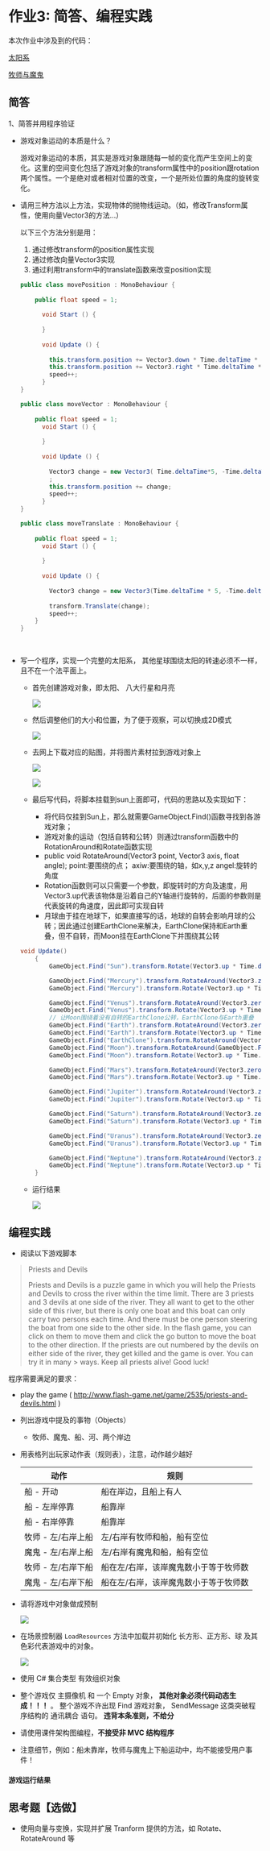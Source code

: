 # 作业3: 简答、编程实践

本次作业中涉及到的代码：

[太阳系](https://github.com/wangw42/wJuniorHomework/tree/master/3DGame/hw03)

[牧师与魔鬼](./hw03_PriestsAndDevils)



## 简答

1、简答并用程序验证

- 游戏对象运动的本质是什么？

  游戏对象运动的本质，其实是游戏对象跟随每一帧的变化而产生空间上的变化。这里的空间变化包括了游戏对象的transform属性中的position跟rotation两个属性。一个是绝对或者相对位置的改变，一个是所处位置的角度的旋转变化。

- 请用三种方法以上方法，实现物体的抛物线运动。（如，修改Transform属性，使用向量Vector3的方法…）

  以下三个方法分别是用：

  1. 通过修改transform的position属性实现
  2. 通过修改向量Vector3实现
  3. 通过利用transform中的translate函数来改变position实现

  ```csharp
  public class movePosition : MonoBehaviour {
   
      public float speed = 1;
    
  		void Start () {
        
  		}
  	
  		void Update () {
   
          this.transform.position += Vector3.down * Time.deltaTime * (speed/10);
          this.transform.position += Vector3.right * Time.deltaTime * 5;
          speed++;
  		}
  }
  
  public class moveVector : MonoBehaviour {
   
      public float speed = 1;
  		void Start () {
      
  		}
  	
  		void Update () {
   
          Vector3 change = new Vector3( Time.deltaTime*5, -Time.deltaTime*(speed/10), 0);
          ;
          this.transform.position += change;
          speed++;
  		}
  }
  
  public class moveTranslate : MonoBehaviour {
   
      public float speed = 1;
  		void Start () {
          
  		}
  	
  		void Update () {
   
          Vector3 change = new Vector3(Time.deltaTime * 5, -Time.deltaTime * (speed / 10), 0);
   
          transform.Translate(change);
          speed++;
      }
  }
  ```



​		

- 写一个程序，实现一个完整的太阳系， 其他星球围绕太阳的转速必须不一样，且不在一个法平面上。

  * 首先创建游戏对象，即太阳、 八大行星和月亮

    ![](./images/hw3_1.png)

  * 然后调整他们的大小和位置，为了便于观察，可以切换成2D模式

    ![](./images/hw3_2.png)

  * 去网上下载对应的贴图，并将图片素材拉到游戏对象上

    ![](./images/hw3_3.png)

    ![](./images/hw3_4.png)

  * 最后写代码，将脚本挂载到sun上面即可，代码的思路以及实现如下：

    * 将代码仅挂到Sun上，那么就需要GameObject.Find()函数寻找到各游戏对象；
    * 游戏对象的运动（包括自转和公转）则通过transform函数中的RotationAround和Rotate函数实现
    * public void RotateAround(Vector3 point, Vector3 axis, float angle); point:要围绕的点； axiw:要围绕的轴，如x,y,z angel:旋转的角度  
    * Rotation函数则可以只需要一个参数，即旋转时的方向及速度，用Vector3.up代表该物体是沿着自己的Y轴进行旋转的，后面的参数则是代表旋转的角速度，因此即可实现自转
    * 月球由于挂在地球下，如果直接写的话，地球的自转会影响月球的公转；因此通过创建EarthClone来解决，EarthClone保持和Earth重叠，但不自转，而Moon挂在EarthClone下并围绕其公转

  ```csharp
  void Update()
      {
          GameObject.Find("Sun").transform.Rotate(Vector3.up * Time.deltaTime * 5 );
  
          GameObject.Find("Mercury").transform.RotateAround(Vector3.zero, new Vector3(0.1f, 1, 0), 60 * Time.deltaTime);
          GameObject.Find("Mercury").transform.Rotate(Vector3.up * Time.deltaTime * 1 / 58);
  
          GameObject.Find("Venus").transform.RotateAround(Vector3.zero, new Vector3(0, 1, -0.1f), 55 * Time.deltaTime);
          GameObject.Find("Venus").transform.Rotate(Vector3.up * Time.deltaTime * 10 / 243);
          // 让Moon围绕着没有自转的EarthClone公转，EarthClone与Earth重叠
          GameObject.Find("Earth").transform.RotateAround(Vector3.zero, new Vector3(0, 1, 0), 50 * Time.deltaTime);
          GameObject.Find("Earth").transform.Rotate(Vector3.up * Time.deltaTime * 10);
          GameObject.Find("EarthClone").transform.RotateAround(Vector3.zero, new Vector3(0, 1, 0), 50 * Time.deltaTime);
          GameObject.Find("Moon").transform.RotateAround(GameObject.Find("EarthClone").transform.position, new Vector3(0, 1, 0), 250 * Time.deltaTime);
          GameObject.Find("Moon").transform.Rotate(Vector3.up * Time.deltaTime * 10/27);
  
          GameObject.Find("Mars").transform.RotateAround(Vector3.zero, new Vector3(0.2f, 1, 0), 45 * Time.deltaTime);
          GameObject.Find("Mars").transform.Rotate(Vector3.up * Time.deltaTime * 10);
  
          GameObject.Find("Jupiter").transform.RotateAround(Vector3.zero, new Vector3(-0.1f, 2, 0), 35 * Time.deltaTime);
          GameObject.Find("Jupiter").transform.Rotate(Vector3.up * Time.deltaTime * 10 / 0.3f);
  
          GameObject.Find("Saturn").transform.RotateAround(Vector3.zero, new Vector3(0, 1, 0.2f), 20 * Time.deltaTime);
          GameObject.Find("Saturn").transform.Rotate(Vector3.up * Time.deltaTime * 10 / 0.4f);
  
          GameObject.Find("Uranus").transform.RotateAround(Vector3.zero, new Vector3(0, 2, 0.1f), 15 * Time.deltaTime);
          GameObject.Find("Uranus").transform.Rotate(Vector3.up * Time.deltaTime * 10 / 0.6f);
  
          GameObject.Find("Neptune").transform.RotateAround(Vector3.zero, new Vector3(-0.1f, 1, -0.1f), 10 * Time.deltaTime);
          GameObject.Find("Neptune").transform.Rotate(Vector3.up * Time.deltaTime * 10 / 0.7f);
      }
  ```

  * 运行结果

    ![](./images/hw3_5.gif)

  



## 编程实践

- 阅读以下游戏脚本

> Priests and Devils
>
> Priests and Devils is a puzzle game in which you will help the Priests and Devils to cross the river within the time limit. There are 3 priests and 3 devils at one side of the river. They all want to get to the other side of this river, but there is only one boat and this boat can only carry two persons each time. And there must be one person steering the boat from one side to the other side. In the flash game, you can click on them to move them and click the go button to move the boat to the other direction. If the priests are out numbered by the devils on either side of the river, they get killed and the game is over. You can try it in many > ways. Keep all priests alive! Good luck!

程序需要满足的要求：

- play the game ( http://www.flash-game.net/game/2535/priests-and-devils.html )

- 列出游戏中提及的事物（Objects）

  - 牧师、魔鬼、船、河、两个岸边

- 用表格列出玩家动作表（规则表），注意，动作越少越好

  | 动作               | 规则                                  |
  | ------------------ | ------------------------------------- |
  | 船 - 开动          | 船在岸边，且船上有人                  |
  | 船 - 左岸停靠      | 船靠岸                                |
  | 船 - 右岸停靠      | 船靠岸                                |
  | 牧师 - 左/右岸上船 | 左/右岸有牧师和船，船有空位           |
  | 魔鬼 - 左/右岸上船 | 左/右岸有魔鬼和船，船有空位           |
  | 牧师 - 左/右岸下船 | 船在左/右岸，该岸魔鬼数小于等于牧师数 |
  | 魔鬼 - 左/右岸下船 | 船在左/右岸，该岸魔鬼数小于等于牧师数 |

  

- 请将游戏中对象做成预制

  ![](./images/hw3_6.png)

- 在场景控制器 `LoadResources` 方法中加载并初始化 长方形、正方形、球 及其色彩代表游戏中的对象。

  ![](./images/hw3_7.png)

- 使用 C# 集合类型 有效组织对象

  

- 整个游戏仅 主摄像机 和 一个 Empty 对象， **其他对象必须代码动态生成！！！** 。 整个游戏不许出现 Find 游戏对象， SendMessage 这类突破程序结构的 通讯耦合 语句。 **违背本条准则，不给分**

- 请使用课件架构图编程，**不接受非 MVC 结构程序**

- 注意细节，例如：船未靠岸，牧师与魔鬼上下船运动中，均不能接受用户事件！



#### 游戏运行结果





## 思考题【选做】

- 使用向量与变换，实现并扩展 Tranform 提供的方法，如 Rotate、RotateAround 等







